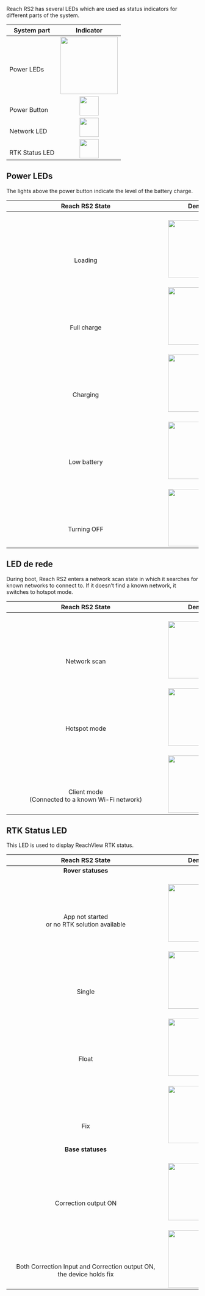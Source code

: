 Reach RS2 has several LEDs which are used as status indicators for different parts of the system.

| System part | Indicator |
|-----------|------|
|<br>Power LEDs|<div style="text-align: center;"><img src="../img/reachrs2/led-status/power-leds.png" style="width: 150px;"></div>  |
|<br>Power Button|<div style="text-align: center;"><img src="../img/reachrs2/led-status/power-button.png" style="width: 50px;"></div>  |
|<br>Network LED|<div style="text-align: center;"><img src="../img/reachrs2/led-status/network-led.png" style="width: 50px;"></div>  |
|<br>RTK Status LED|<div style="text-align: center;"><img src="../img/reachrs2/led-status/rtk-status-led.png" style="width: 50px;"></div>  |

## Power LEDs

The lights above the power button indicate the level of the battery charge.

| <div style="text-align: center;"> Reach RS2 State </div> | <div style="text-align: center;"> Demo </div> |
|--------------|-------|
| <br><br><br><br><div style="width:400px;text-align: center;">    Loading   </div> |  <br>  <div style="text-align: center;"><img src="../img/reachrs2/led-status/loading.gif" style="height: 150px;"></div>  |
| <br><br><br><br> <div style="text-align: center;">    Full charge   </div> |  <br>  <div style="text-align: center;"><img src="../img/reachrs2/led-status/full_battery.png" style="height: 150px;"></div>  |
| <br><br><br><br> <div style="text-align: center;">    Charging   </div> |  <br>  <div style="text-align: center;"><img src="../img/reachrs2/led-status/charging.gif" style="height: 150px;"></div>  |
| <br><br><br><br> <div style="text-align: center;">    Low battery   </div> |  <br>  <div style="text-align: center;"><img src="../img/reachrs2/led-status/low_battery.png" style="height: 150px;"></div>  |
| <br><br><br><br> <div style="text-align: center;">    Turning OFF   </div> |  <br>  <div style="text-align: center;"><img src="../img/reachrs2/led-status/turning-off.gif" style="height: 150px;"></div>  |


## LED de rede

During boot, Reach RS2 enters a network scan state in which it searches for known networks to connect to. If it doesn’t find a known network, it switches to hotspot mode.

| <div style="text-align: center;"> Reach RS2 State </div> | <div style="text-align: center;"> Demo </div> |
|--------------|-------|
| <br><br><br><br> <div style="width:400px;text-align: center;">    Network scan   </div>  |    <br>  <div style="text-align: center;"><img src="../img/reachrs2/led-status/network-scan.gif" style="height: 150px;"></div>   |
| <br><br><br><br><div style="text-align: center;">    Hotspot mode   </div> |   <br>  <div style="text-align: center;"><img src="../img/reachrs2/led-status/hotspot.png" style="height: 150px;"></div>    |
| <br><br><br><br><div style="text-align: center;">               Client mode <br>(Connected to a known Wi-Fi network)               </div> |   <br>  <div style="text-align: center;"><img src="../img/reachrs2/led-status/client-mode.png" style="height: 150px;"></div>    |

## RTK Status LED

This LED is used to display ReachView RTK status.

| <div style="text-align: center;"> Reach RS2 State </div> | <div style="text-align: center;"> Demo </div> |
|--------------|-------|
| <div style="text-align: center;"> **Rover statuses** </div> |
| <br><br><br><div style="width:400px;text-align: center;">    App not started <br>or no RTK solution available   </div> |    <br>  <div style="text-align: center;"><img src="../img/reachrs2/led-status/no-solution.png" style="height: 150px;"></div>    |
| <br><br><br><br><div style="text-align: center;">    Single   </div> |    <br>  <div style="text-align: center;"><img src="../img/reachrs2/led-status/single.gif" style="height: 150px;"></div>    |
| <br><br><br><br><div style="text-align: center;">    Float   </div> |    <br>  <div style="text-align: center;"><img src="../img/reachrs2/led-status/float.gif" style="height: 150px;"></div>    |
| <br><br><br><br><div style="text-align: center;">    Fix   </div> |    <br>  <div style="text-align: center;"><img src="../img/reachrs2/led-status/fix.png" style="height: 150px;"></div>   |
| <div style="text-align: center;"> **Base statuses** </div> |
| <br><br><br><br><div style="text-align: center;">    Correction output ON   </div> |    <br>  <div style="text-align: center;"><img src="../img/reachrs2/led-status/base-mode.png" style="height: 150px;"></div>   |
| <br><br><br><br><div style="text-align: center;">    Both Correction Input and Correction output ON, <br>  the device holds fix   </div> |    <br>  <div style="text-align: center;"><img src="../img/reachrs2/led-status/correction-in-out.gif" style="height: 150px;"></div>   |
